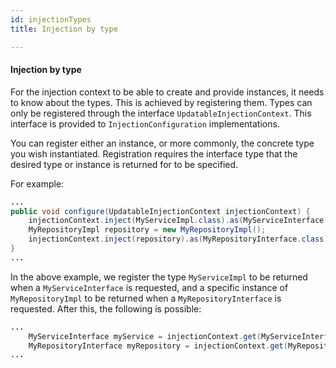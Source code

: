 ```yaml
---
id: injectionTypes
title: Injection by type

---
```


#### Injection by type


For the injection context to be able to create and provide instances, it needs to know about the types. This is achieved by registering them. Types can only be registered through the interface `UpdatableInjectionContext`. This interface is provided to `InjectionConfiguration` implementations.

You can register either an instance, or more commonly, the concrete type you wish instantiated. Registration requires the interface type that the desired type or instance is returned for to be specified.

For example:

```java
...
public void configure(UpdatableInjectionContext injectionContext) {
	injectionContext.inject(MyServiceImpl.class).as(MyServiceInterface.class);
	MyRepositoryImpl repository = new MyRepositoryImpl();
	injectionContext.inject(repository).as(MyRepositoryInterface.class);
}
...
```

In the above example, we register the type `MyServiceImpl` to be returned when a `MyServiceInterface` is requested, and a specific instance of `MyRepositoryImpl` to be returned when a `MyRepositoryInterface` is requested.
After this, the following is possible:

```java
...
	MyServiceInterface myService = injectionContext.get(MyServiceInterface.class);
	MyRepositoryInterface myRepository = injectionContext.get(MyRepositoryInterface.class);
...
```